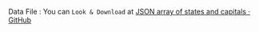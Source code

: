Data File : You can `Look & Download` at [JSON array of states and capitals · GitHub](https://gist.github.com/bradtraversy/20dee7787486d10db3bd1f55fae5fdf4)<br>
<br>